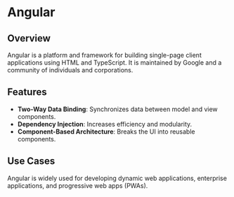 # Angular

## Overview
Angular is a platform and framework for building single-page client applications using HTML and TypeScript. It is maintained by Google and a community of individuals and corporations.

## Features
- **Two-Way Data Binding**: Synchronizes data between model and view components.
- **Dependency Injection**: Increases efficiency and modularity.
- **Component-Based Architecture**: Breaks the UI into reusable components.

## Use Cases
Angular is widely used for developing dynamic web applications, enterprise applications, and progressive web apps (PWAs).
